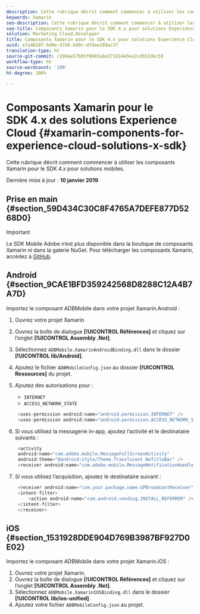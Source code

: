 ```yaml
---
description: Cette rubrique décrit comment commencer à utiliser les composants Xamarin pour le SDK 4.x pour solutions mobiles.
keywords: Xamarin
seo-description: Cette rubrique décrit comment commencer à utiliser les composants Xamarin pour le SDK 4.x pour solutions mobiles.
seo-title: Composants Xamarin pour le SDK 4.x pour solutions Experience Cloud
solution: Marketing Cloud,Developer
title: Composants Xamarin pour le SDK 4.x pour solutions Experience Cloud
uuid: e7a48107-bd0e-47d6-b49c-dfdae189ac37
translation-type: ht
source-git-commit: c198ae57b05f8965a8e27191443ee2cd552d6c50
workflow-type: ht
source-wordcount: '199'
ht-degree: 100%

---
```



# Composants Xamarin pour le SDK 4.x des solutions Experience Cloud {#xamarin-components-for-experience-cloud-solutions-x-sdk}

Cette rubrique décrit comment commencer à utiliser les composants Xamarin pour le SDK 4.x pour solutions mobiles.

Dernière mise à jour : **10 janvier 2019**

## Prise en main {#section_59D434C30C8F4765A7DEFE877D5268D0}

>[!IMPORTANT]
>
>Le SDK Mobile Adobe n’est plus disponible dans la boutique de composants Xamarin ni dans la galerie NuGet. Pour télécharger les composants Xamarin, accédez à [GitHub](https://github.com/Adobe-Marketing-Cloud/mobile-services).

## Android {#section_9CAE1BFD359242568D8288C12A4B7A7D}

Importez le composant ADBMobile dans votre projet Xamarin.Android :

1. Ouvrez votre projet Xamarin
1. Ouvrez la boîte de dialogue **[!UICONTROL Références]** et cliquez sur l’onglet **[!UICONTROL Assembly .Net]**.
1. Sélectionnez `ADBMobile.XamarinAndroidBinding.dll` dans le dossier **[!UICONTROL lib/Android]**.
1. Ajoutez le fichier `ADBMobileConfig.json` au dossier **[!UICONTROL Ressources]** du projet.
1. Ajoutez des autorisations pour :

   * `INTERNET`
   * `ACCESS_NETWORK_STATE`

   ```java
    <uses-permission android:name="android.permission.INTERNET" />
    <uses-permission android:name="android.permission.ACCESS_NETWORK_STATE" />
   ```

1. Si vous utilisez la messagerie in-app, ajoutez l’activité et le destinataire suivants :

   ```java
    <activity 
    android:name="com.adobe.mobile.MessageFullScreenActivity" 
    android:theme="@android:style/Theme.Translucent.NoTitleBar" />
    <receiver android:name="com.adobe.mobile.MessageNotificationHandler" />
   ```

1. Si vous utilisez l’acquisition, ajoutez le destinataire suivant :

   ```java
    <receiver android:name="com.your.package.name.GPBroadcastReceiver" android:exported="true">
    <intent-filter>
        <action android:name="com.android.vending.INSTALL_REFERRER" />
    </intent-filter>
    </receiver>
   ```

## iOS {#section_1531928DDE904D769B3987BF927D0E02}

Importez le composant ADBMobile dans votre projet Xamarin.iOS :

1. Ouvrez votre projet Xamarin.
1. Ouvrez la boîte de dialogue **[!UICONTROL Références]** et cliquez sur l’onglet **[!UICONTROL Assembly .Net]**.
1. Sélectionnez `ADBMobile.XamarinIOSBinding.dll` dans le dossier **[!UICONTROL lib/ios-unified]**.
1. Ajoutez votre fichier `ADBMobileConfig.json` au projet.
